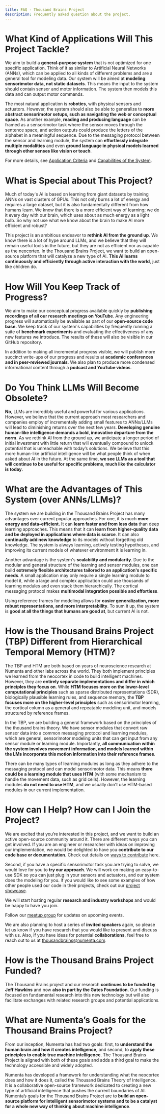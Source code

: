 ```yaml
---
title: FAQ - Thousand Brains Project
description: Frequently asked question about the project.
---
```

# What Kind of Applications Will This Project Tackle?

We aim to build a **general-purpose system** that is not optimized for one specific application. Think of it as similar to Artificial Neural Networks (ANNs), which can be applied to all kinds of different problems and are a general tool for modeling data. Our system will be aimed at **modeling sensorimotor data, not static datasets**. This means the input to the system should contain sensor and motor information. The system then models this data and can output motor commands. 

The most natural application is **robotics**, with physical sensors and actuators. However, the system should also be able to generalize to **more abstract sensorimotor setups, such as navigating the web or conceptual space**. As another example, **reading and producing language** can be framed as a sensorimotor task where the sensor moves through the sentence space, and action outputs could produce the letters of the alphabet in a meaningful sequence. Due to the messaging protocol between the sensor and learning module, the system can **effortlessly integrate multiple modalities** and even **ground language in physical models learned through other senses like vision or touch**.

For more details, see [Application Criteria](application-criteria.md) and [Capabilities of the System](./vision-of-the-thousand-brains-project/capabilities-of-the-system.md).

# What is Special about This Project?

Much of today's AI is based on learning from giant datasets by training ANNs on vast clusters of GPUs. This not only burns a lot of energy and requires a large dataset, but it is also fundamentally different from how humans learn. We know that there is a more efficient way of learning; we do it every day with our brain, which uses about as much energy as a light bulb. So why not use what we know about the brain to make AI more efficient and robust?

This project is an ambitious endeavor to **rethink AI from the ground up**. We know there is a lot of hype around LLMs, and we believe that they will remain useful tools in the future, but they are not as efficient nor as capable as the neocortex. In the Thousand Brains Project, we want to build an open-source platform that will catalyze a new type of AI. **This AI learns continuously and efficiently through active interaction with the world**, just like children do. 

# How Will You Keep Track of Progress?

We aim to make our conceptual progress available quickly by **publishing recordings of all our research meetings on YouTube**. Any engineering progress will automatically be available as part of our **open-source code base.** We keep track of our system's capabilities by frequently running a suite of **benchmark experiments** and evaluating the effectiveness of any new features we introduce. The results of these will also be visible in our GitHub repository.

In addition to making all incremental progress visible, we will publish more succinct write-ups of our progress and results at **academic conferences and in peer-reviewed journals**. We also plan to produce more condensed informational content through a **podcast and YouTube videos**.

# Do You Think LLMs Will Become Obsolete?

**No**, LLMs are incredibly useful and powerful for various applications. However, we believe that the current approach most researchers and companies employ of incrementally adding small features to ANNs/LLMs will lead to diminishing returns over the next few years. **Developing genuine human-like intelligence demands a bold, innovative departure from the norm.** As we rethink AI from the ground up, we anticipate a longer period of initial investment with little return that will eventually compound to unlock potential that is unreachable with today’s solutions. We believe that this more human-like artificial intelligence will be what people think of when asked about AI in the future. At the same time, **we see LLMs as a tool that will continue to be useful for specific problems, much like the calculator is today**. 

# What are the Advantages of This System (over ANNs/LLMs)?

The system we are building in the Thousand Brains Project has many advantages over current popular approaches. For one, it is much **more energy and data-efficient.** It can **learn faster and from less data** than deep learning approaches. This means that it can **learn from higher-quality data and be deployed in applications where data is scarce**. It can also **continually add new knowledge** to its models without forgetting old knowledge. The system is always learning, actively testing hypotheses, and improving its current models of whatever environment it is learning in.

Another advantage is the system's **scalability and modularity**. Due to the modular and general structure of the learning and sensor modules, one can build **extremely flexible architectures tailored to an application's specific needs**. A small application may only require a single learning module to model it, while a large and complex application could use thousands of learning modules and even stack them hierarchically. The cortical messaging protocol makes **multimodal integration possible and effortless**.

Using reference frames for modeling allows for **easier generalization, more robust representations, and more interpretability**. To sum it up, the system is **good at all the things that humans are good at**, but current AI is not.

# How is the Thousand Brains Project (TBP) Different from Hierarchical Temporal Memory (HTM)?

The TBP and HTM are both based on years of neuroscience research at Numenta and other labs across the world. They both implement principles we learned from the neocortex in code to build intelligent machines. However, they are **entirely separate implementations and differ in which principles they focus on**. While **HTM focuses more on the lower-level computational principles** such as sparse distributed representations (SDR), biologically plausible learning rules, and sequence memory, the **TBP focuses more on the higher-level principles** such as sensorimotor learning, the cortical column as a general and repeatable modeling unit, and models structured by reference frames. 

In the TBP, we are building a general framework based on the principles of the thousand brains theory. We have sensor modules that convert raw sensor data into a common messaging protocol and learning modules, which are general, sensorimotor modeling units that can get input from any sensor module or learning module. Importantly, **all communication within the system involves movement information, and models learned within the LMs incorporate this motion information into their reference frames.** 

There can be many types of learning modules as long as they adhere to the messaging protocol and can model sensorimotor data. This means **there could be a learning module that uses HTM** (with some mechanism to handle the movement data, such as grid cells). However, the learning modules **do not need to use HTM**, and we usually don't use HTM-based modules in our current implementation.

# How can I Help? How can I Join the Project?

We are excited that you’re interested in this project, and we want to build an active open-source community around it. There are different ways you can get involved. If you are an engineer or researcher with ideas on improving our implementation, we would be delighted to have you **contribute to our code base or documentation.** Check out details on [ways to contribute](../contributing/ways-to-contribute-to-code.md) here. 

Second, if you have a specific sensorimotor task you are trying to solve, we would love for you to **try our approach**. We will work on making an easy-to-use SDK so you can just plug in your sensors and actuators, and our system does the modeling for you. If you would like to see some examples of how other people used our code in their projects, check out our [project showcase](../community/project-showcase.md). 

We will start hosting regular **research and industry workshops** and would be happy to have you join. 

Follow our [meetup group](https://www.meetup.com/thousand-brains-project/) for updates on upcoming events.

We are also planning to host a series of **invited speakers** again, so please let us know if you have research that you would like to present and discuss with us. Also, if you have ideas for potential **collaborations**, feel free to reach out to us at [thousandbrains@numenta.com](mailto:thousandbrains@numenta.com).

# How is the Thousand Brains Project Funded?

The Thousand Brains project and our research **continues to be funded by Jeff Hawkins** and now **also in part by the Gates Foundation**.  Our funding is focused on fundamental research into this new technology but will also facilitate exchanges with related research groups and potential applications.

# What are Numenta’s Goals for the Thousand Brains Project?

From our inception, Numenta has had two goals: first, to **understand the human brain and how it creates intelligence**, and second, to **apply these principles to enable true machine intelligence**. The Thousand Brains Project is aligned with both of these goals and adds a third goal to make the technology accessible and widely adopted.

Numenta has developed a framework for understanding what the neocortex does and how it does it, called the Thousand Brains Theory of Intelligence. It is a collaborative open-source framework dedicated to creating a new type of artificial intelligence that pushes the current boundaries of AI. Numenta’s goals for the Thousand Brains Project are to **build an open-source platform for intelligent sensorimotor systems and to be a catalyst for a whole new way of thinking about machine intelligence**.
